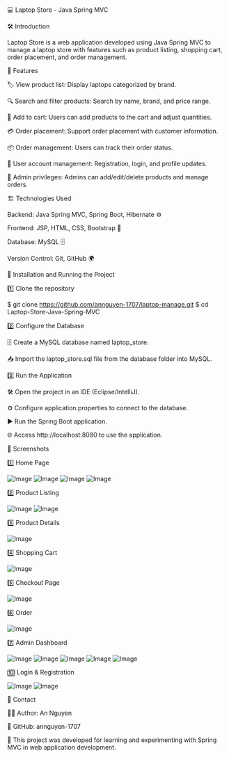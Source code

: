 💻 Laptop Store - Java Spring MVC

🛠 Introduction

Laptop Store is a web application developed using Java Spring MVC to manage a laptop store with features such as product listing, shopping cart, order placement, and order management.

🚀 Features

🏷 View product list: Display laptops categorized by brand.

🔍 Search and filter products: Search by name, brand, and price range.

🛒 Add to cart: Users can add products to the cart and adjust quantities.

💳 Order placement: Support order placement with customer information.

📦 Order management: Users can track their order status.

👤 User account management: Registration, login, and profile updates.

🔑 Admin privileges: Admins can add/edit/delete products and manage orders.

🏗 Technologies Used

Backend: Java Spring MVC, Spring Boot, Hibernate ⚙️

Frontend: JSP, HTML, CSS, Bootstrap 🎨

Database: MySQL 🗄

Version Control: Git, GitHub 🌍

📌 Installation and Running the Project

1️⃣ Clone the repository

$ git clone https://github.com/annguyen-1707/laptop-manage.git
$ cd Laptop-Store-Java-Spring-MVC

2️⃣ Configure the Database

🗄 Create a MySQL database named laptop_store.

📥 Import the laptop_store.sql file from the database folder into MySQL.

3️⃣ Run the Application

🛠 Open the project in an IDE (Eclipse/IntelliJ).

⚙️ Configure application.properties to connect to the database.

▶️ Run the Spring Boot application.

🌐 Access http://localhost:8080 to use the application.

📸 Screenshots

1️⃣ Home Page


![Image](https://github.com/user-attachments/assets/af8f99ae-3141-4342-adab-6eb19fe9c1ba)
![Image](https://github.com/user-attachments/assets/dff9ce88-bada-4bb4-b10d-a042683ecf47)
![Image](https://github.com/user-attachments/assets/f60fa692-601f-4c83-a5a6-37b019608c2a)
![Image](https://github.com/user-attachments/assets/1fa73f2c-8716-437c-8ec6-b0fb36b7d130)

2️⃣ Product Listing


![Image](https://github.com/user-attachments/assets/ced041ac-f5db-4423-a2bf-76198d6e9d66)
![Image](https://github.com/user-attachments/assets/f7e362ef-16bf-4623-935c-69163925807b)


3️⃣ Product Details


![Image](https://github.com/user-attachments/assets/70aed369-82de-46c0-9b91-6d6ee854e931)

4️⃣ Shopping Cart


![Image](https://github.com/user-attachments/assets/c14af3da-c26c-4767-b5b6-9065bc7b8236)


5️⃣ Checkout Page


![Image](https://github.com/user-attachments/assets/15f77cb5-2377-4953-9253-6d7bf504e4f2)

6️⃣ Order


![Image](https://github.com/user-attachments/assets/c7e23dca-9062-4a72-a2e9-e6d751a036f7)



7️⃣ Admin Dashboard


![Image](https://github.com/user-attachments/assets/503a8ab7-f231-42c3-83e4-a8b1f0608479)
![Image](https://github.com/user-attachments/assets/4526021d-ce2d-4406-ab99-80868fd16226)
![Image](https://github.com/user-attachments/assets/83c3c263-cf6b-4dd0-bc85-3ae5a58e498b)
![Image](https://github.com/user-attachments/assets/1dbcc453-0d61-4fbe-ab06-f53eb7088869)
![Image](https://github.com/user-attachments/assets/c466f95b-ec3d-44ab-83d1-340e4c55609f)


🔟 Login & Registration


![Image](https://github.com/user-attachments/assets/b5679a20-3913-468e-8eb4-ccc79739bb86)
![Image](https://github.com/user-attachments/assets/f2260507-2ddd-47e1-a1a1-89f24f565976)



📩 Contact

👨‍💻 Author: An Nguyen

🐙 GitHub: annguyen-1707

📢 This project was developed for learning and experimenting with Spring MVC in web application development.
